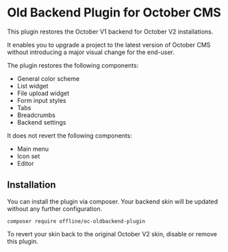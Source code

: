 # Old Backend Plugin for October CMS

This plugin restores the October V1 backend for October V2 installations.

It enables you to upgrade a project to the latest version of October CMS
without introducing a major visual change for the end-user.

The plugin restores the following components:

* General color scheme
* List widget
* File upload widget
* Form input styles
* Tabs
* Breadcrumbs
* Backend settings

It does not revert the following components:

* Main menu
* Icon set
* Editor

## Installation

You can install the plugin via composer. Your backend skin will be
updated without any further configuration.

```
composer require offline/oc-oldbackend-plugin
```

To revert your skin back to the original October V2 skin, disable or remove this plugin.
